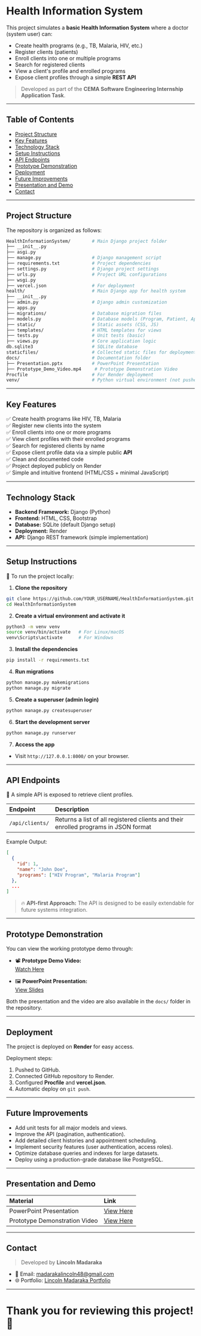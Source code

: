 
# Health Information System

This project simulates a **basic Health Information System** where a doctor (system user) can:

- Create health programs (e.g., TB, Malaria, HIV, etc.)
- Register clients (patients)
- Enroll clients into one or multiple programs
- Search for registered clients
- View a client's profile and enrolled programs
- Expose client profiles through a simple **REST API**

> Developed as part of the **CEMA Software Engineering Internship Application Task**.

---

## Table of Contents
- [Project Structure](#project-structure)
- [Key Features](#key-features)
- [Technology Stack](#technology-stack)
- [Setup Instructions](#setup-instructions)
- [API Endpoints](#api-endpoints)
- [Prototype Demonstration](#prototype-demonstration)
- [Deployment](#deployment)
- [Future Improvements](#future-improvements)
- [Presentation and Demo](#presentation-and-demo)
- [Contact](#contact)

---

## Project Structure

The repository is organized as follows:

```bash
HealthInformationSystem/        # Main Django project folder
├── __init__.py
├── asgi.py
├── manage.py                   # Django management script
├── requirements.txt            # Project dependencies
├── settings.py                 # Django project settings
├── urls.py                     # Project URL configurations
├── wsgi.py
├── vercel.json                 # For deployment
health/                         # Main Django app for health system
├── __init__.py
├── admin.py                    # Django admin customization
├── apps.py
├── migrations/                 # Database migration files
├── models.py                   # Database models (Program, Patient, Appointment)
├── static/                     # Static assets (CSS, JS)
├── templates/                  # HTML templates for views
├── tests.py                    # Unit tests (basic)
├── views.py                    # Core application logic
db.sqlite3                      # SQLite database
staticfiles/                    # Collected static files for deployment
docs/                           # Documentation folder
├── Presentation.pptx           # PowerPoint Presentation
├── Prototype_Demo_Video.mp4     # Prototype Demonstration Video
Procfile                        # For Render deployment
venv/                           # Python virtual environment (not pushed to GitHub)
```

---

## Key Features

✅ Create health programs like HIV, TB, Malaria  
✅ Register new clients into the system  
✅ Enroll clients into one or more programs  
✅ View client profiles with their enrolled programs  
✅ Search for registered clients by name  
✅ Expose client profile data via a simple public **API**  
✅ Clean and documented code  
✅ Project deployed publicly on Render  
✅ Simple and intuitive frontend (HTML/CSS + minimal JavaScript)

---

## Technology Stack

- **Backend Framework:** Django (Python)
- **Frontend:** HTML, CSS, Bootstrap
- **Database:** SQLite (default Django setup)
- **Deployment:** Render
- **API:** Django REST framework (simple implementation)

---

## Setup Instructions

🔹 To run the project locally:

1. **Clone the repository**

```bash
git clone https://github.com/YOUR_USERNAME/HealthInformationSystem.git
cd HealthInformationSystem
```

2. **Create a virtual environment and activate it**

```bash
python3 -m venv venv
source venv/bin/activate   # For Linux/macOS
venv\Scripts\activate      # For Windows
```

3. **Install the dependencies**

```bash
pip install -r requirements.txt
```

4. **Run migrations**

```bash
python manage.py makemigrations
python manage.py migrate
```

5. **Create a superuser (admin login)**

```bash
python manage.py createsuperuser
```

6. **Start the development server**

```bash
python manage.py runserver
```

7. **Access the app**
- Visit `http://127.0.0.1:8000/` on your browser.

---

## API Endpoints

🔹 A simple API is exposed to retrieve client profiles.

| Endpoint | Description |
|:---|:---|
| `/api/clients/` | Returns a list of all registered clients and their enrolled programs in JSON format |

Example Output:
```json
[
  {
    "id": 1,
    "name": "John Doe",
    "programs": ["HIV Program", "Malaria Program"]
  },
  ...
]
```

> 🔥 **API-first Approach:** The API is designed to be easily extendable for future systems integration.

---

## Prototype Demonstration

You can view the working prototype demo through:

- 📽️ **Prototype Demo Video:**  
[Watch Here](https://drive.google.com/file/d/1mxM-FePJjD4EieP43tuHWEX6jtkGLT1j/view?usp=drivesdk)

- 🖼️ **PowerPoint Presentation:**  
[View Slides](https://docs.google.com/presentation/d/1t-d_yXyOhkNgrmw327xdixcqX81_9nBN0f4DIM-Gf1c/edit?usp=drivesdk)

Both the presentation and the video are also available in the `docs/` folder in the repository.

---

## Deployment

The project is deployed on **Render** for easy access.  

Deployment steps:
1. Pushed to GitHub.
2. Connected GitHub repository to Render.
3. Configured **Procfile** and **vercel.json**.
4. Automatic deploy on `git push`.

---

## Future Improvements

- Add unit tests for all major models and views.
- Improve the API (pagination, authentication).
- Add detailed client histories and appointment scheduling.
- Implement security features (user authentication, access roles).
- Optimize database queries and indexes for large datasets.
- Deploy using a production-grade database like PostgreSQL.

---

## Presentation and Demo

| Material | Link |
|:---|:---|
| PowerPoint Presentation | [View Here](https://docs.google.com/presentation/d/1t-d_yXyOhkNgrmw327xdixcqX81_9nBN0f4DIM-Gf1c/edit?usp=drivesdk) |
| Prototype Demonstration Video | [View Here](https://drive.google.com/file/d/1mxM-FePJjD4EieP43tuHWEX6jtkGLT1j/view?usp=drivesdk) |

---

## Contact

> Developed by **Lincoln Madaraka**

- 📧 Email: madarakalincoln48@gmail.com
- 🌐 Portfolio: [Lincoln Madaraka Portfolio](https://lincoln-madaraka-portfolio.vercel.app/)

---

# Thank you for reviewing this project! 🚀

